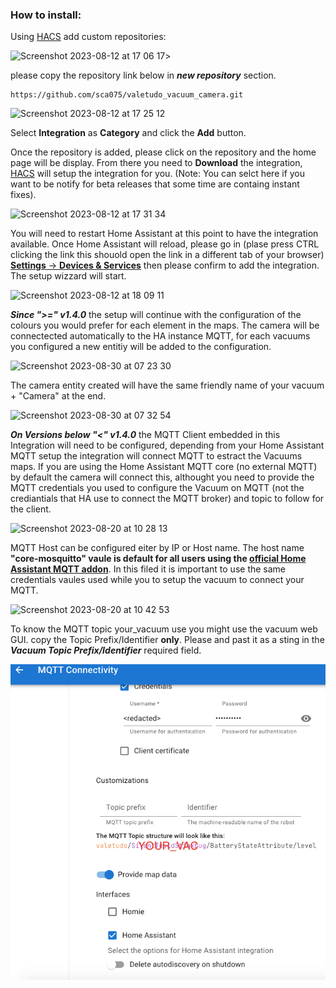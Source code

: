 ### How to install:
Using [HACS](https://hacs.xyz/) add custom repositories:

![Screenshot 2023-08-12 at 17 06 17](https://github.com/sca075/valetudo_vacuum_camera/assets/82227818/4abdf05a-eb50-4317-a0e9-8c6984bdba05)>


please copy the repository link below in ***new repository*** section.
```
https://github.com/sca075/valetudo_vacuum_camera.git
```
![Screenshot 2023-08-12 at 17 25 12](https://github.com/sca075/valetudo_vacuum_camera/assets/82227818/5e0874e6-4599-4853-b69b-940609555491)

Select **Integration** as **Category** and click the **Add** button.

Once the repository is added, please click on the repository and the home page will be display. From there you need to
**Download** the integration, [HACS](https://hacs.xyz/) will setup the integration for you. (Note: You can selct here if you want to be notify for beta releases that some time are containg instant fixes).

![Screenshot 2023-08-12 at 17 31 34](https://github.com/sca075/valetudo_vacuum_camera/assets/82227818/8ab843a7-be55-4203-b107-c62b64d17032)

You will need to restart Home Assistant at this point to have the integration available. Once Home Assistant will reload, please go in (plase press CTRL clicking the link this shouold open the link in a different tab of your browser) [**Settings** -> **Devices & Services**](https://my.home-assistant.io/redirect/config_flow_start/?domain=valetudo_vacuum_camera) then please confirm to add the integration. The setup wizzard will start.

![Screenshot 2023-08-12 at 18 09 11](https://github.com/sca075/valetudo_vacuum_camera/assets/82227818/59f0022e-e233-4311-a6aa-37f17996d6f3)

***Since ">=" v1.4.0*** the setup will continue with the configuration of the colours you would prefer for each element in the maps. The camera will be connectected automatically to the HA instance MQTT, for each vacuums you configured a new entitiy will be added to the configuration.

![Screenshot 2023-08-30 at 07 23 30](https://github.com/sca075/valetudo_vacuum_camera/assets/82227818/5587ecc0-859e-4bd4-ba18-0f96df0c55a5)


The camera entity created will have the same friendly name of your vacuum + "Camera" at the end.

![Screenshot 2023-08-30 at 07 32 54](https://github.com/sca075/valetudo_vacuum_camera/assets/82227818/c4c054a5-e021-4c68-804b-9484d35a42ae)


***On Versions below "<" v1.4.0*** the MQTT Client embedded in this Integration will need to be configured, depending from your Home Assistant MQTT setup the integration will connect MQTT to estract the Vacuums maps. If you are using the Home Assistant MQTT core (no external MQTT) by default the camera will connect this, althought you need to provide the MQTT credentials you used to configure the Vacuum on MQTT (not the crediantials that HA use to connect the MQTT broker) and topic to follow for the client.

![Screenshot 2023-08-20 at 10 28 13](https://github.com/sca075/valetudo_vacuum_camera/assets/82227818/a49cb36e-f7b6-421c-ae0b-c88543044767)

MQTT Host can be configured eiter by IP or Host name. The host name **"core-mosquitto" vaule is default for all users using the [official Home Assistant MQTT addon](https://www.home-assistant.io/integrations/mqtt/)**. In this filed it is important to use the same credentials vaules used while you to setup the vacuum to connect your MQTT.

![Screenshot 2023-08-20 at 10 42 53](https://github.com/sca075/valetudo_vacuum_camera/assets/82227818/d284dd8e-b115-430c-982b-74f426a2cdb4)

To know the MQTT topic your_vacuum use you might use the vacuum web GUI.
copy the Topic Prefix/Identifier **only**. Please and past it as a sting in the
***Vacuum Topic Prefix/Identifier*** required field.

<div align="center">
  <img src="/images/img.png" alt="Valetudo Connections Setting Menu">
</div>

